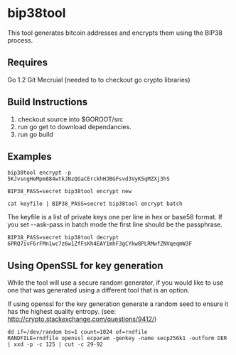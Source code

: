 bip38tool
=========

This tool generates bitcoin addresses and encrypts them using the BIP38 process. 


Requires
--------

Go 1.2
Git
Mecruial (needed to to checkout go crypto libraries)


Build Instructions
------------------

1. checkout source into $GOROOT/src
2. run go get to download dependancies.
3. run go build


Examples
--------

    bip38tool encrypt -p 5KJvsngHeMpm884wtkJNzQGaCErckhHJBGFsvd3VyK5qMZXj3hS

    BIP38_PASS=secret bip38tool encrypt new

    cat keyfile | BIP38_PASS=secret bip38tool encrypt batch

The keyfile is a list of private keys one per line in hex or base58 format.
If you set --ask-pass in batch mode the first line should be the passphrase.

    BIP38_PASS=secret bip38tool decrypt 6PRQ7ivF6rFMn1wc7z6w1ZfFsKh4EAY1mhF3gCYkw8PLRMwfZNVqeqmW3F

Using OpenSSL for key generation
--------------------------------

While the tool will use a secure random generator, if you would like to use one that
was generated using a different tool that is an option.

If using openssl for the key generation generate a random seed to ensure it has
the highest quality entropy. (see: http://crypto.stackexchange.com/questions/9412/)

    dd if=/dev/random bs=1 count=1024 of=rndfile
    RANDFILE=rndfile openssl ecparam -genkey -name secp256k1 -outform DER | xxd -p -c 125 | cut -c 29-92
